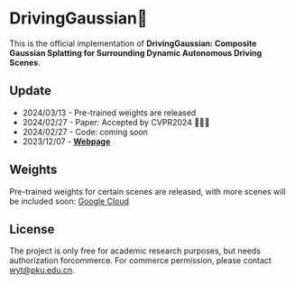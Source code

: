 # DrivingGaussian👋

This is the official implementation of **DrivingGaussian: Composite Gaussian Splatting for Surrounding Dynamic Autonomous Driving Scenes**.

## Update
* 2024/03/13 - Pre-trained weights are released
* 2024/02/27 - Paper: Accepted by CVPR2024 👏👏👏
* 2024/02/27 - Code: coming soon
* 2023/12/07 - [**Webpage**](https://pkuvdig.github.io/DrivingGaussian/)

## Weights
Pre-trained weights for certain scenes are released, with more scenes will be included soon:
[Google Cloud](https://drive.google.com/drive/folders/1O5juO_RTGcrpe_K4nlbW7AVcTvBBtOir?usp=sharing)

## License
The project is only free for academic research purposes, but needs authorization forcommerce. For commerce permission, please contact wyt@pku.edu.cn.
